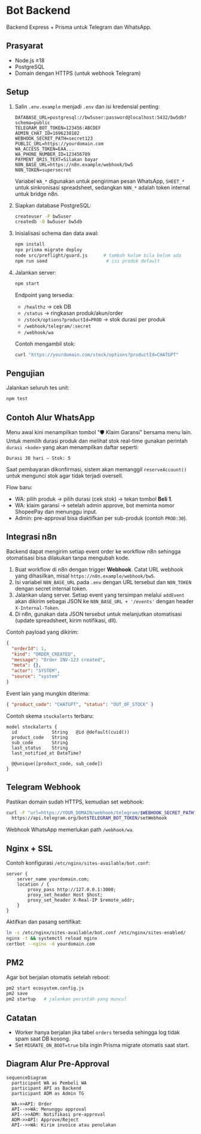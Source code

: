 # Bot Backend

Backend Express + Prisma untuk Telegram dan WhatsApp.

## Prasyarat
- Node.js ≥18
- PostgreSQL
- Domain dengan HTTPS (untuk webhook Telegram)

## Setup
1. Salin `.env.example` menjadi `.env` dan isi kredensial penting:
   ```env
   DATABASE_URL=postgresql://bw5user:password@localhost:5432/bw5db?schema=public
   TELEGRAM_BOT_TOKEN=123456:ABCDEF
   ADMIN_CHAT_ID=1696238182
   WEBHOOK_SECRET_PATH=secret123
   PUBLIC_URL=https://yourdomain.com
   WA_ACCESS_TOKEN=EAA...
   WA_PHONE_NUMBER_ID=123456789
   PAYMENT_QRIS_TEXT=Silakan bayar
   N8N_BASE_URL=https://n8n.example/webhook/bw5
   N8N_TOKEN=supersecret
   ```
   Variabel `WA_*` digunakan untuk pengiriman pesan WhatsApp, `SHEET_*` untuk sinkronisasi spreadsheet, sedangkan `N8N_*` adalah token internal untuk bridge n8n.
2. Siapkan database PostgreSQL:
   ```bash
   createuser -P bw5user
   createdb -O bw5user bw5db
   ```
3. Inisialisasi schema dan data awal:
   ```bash
   npm install
   npx prisma migrate deploy
   node src/preflight/guard.js      # tambah kolom bila belum ada
   npm run seed                      # isi produk default
   ```
4. Jalankan server:
   ```bash
   npm start
   ```
   Endpoint yang tersedia:
   - `/healthz` → cek DB
   - `/status` → ringkasan produk/akun/order
   - `/stock/options?productId=PROD` → stok durasi per produk
   - `/webhook/telegram/:secret`
   - `/webhook/wa`

   Contoh mengambil stok:
   ```bash
   curl "https://yourdomain.com/stock/options?productId=CHATGPT"
   ```

## Pengujian
Jalankan seluruh tes unit:
```bash
npm test
```

## Contoh Alur WhatsApp

Menu awal kini menampilkan tombol "🛡️ Klaim Garansi" bersama menu lain. Untuk memilih durasi produk dan melihat stok real-time gunakan perintah `durasi <kode>` yang akan menampilkan daftar seperti:

```
Durasi 30 hari – Stok: 5
```

Saat pembayaran dikonfirmasi, sistem akan memanggil `reserveAccount()` untuk mengunci stok agar tidak terjadi oversell.

Flow baru:

- WA: pilih produk → pilih durasi (cek stok) → tekan tombol **Beli 1**.
- WA: klaim garansi → setelah admin approve, bot meminta nomor ShopeePay dan menunggu input.
- Admin: pre-approval bisa diaktifkan per sub-produk (contoh `PROD:30`).

## Integrasi n8n
Backend dapat mengirim setiap event order ke workflow n8n sehingga otomatisasi bisa dilakukan tanpa mengubah kode.

1. Buat workflow di n8n dengan trigger **Webhook**. Catat URL webhook yang dihasilkan, misal `https://n8n.example/webhook/bw5`.
2. Isi variabel `N8N_BASE_URL` pada `.env` dengan URL tersebut dan `N8N_TOKEN` dengan secret internal token.
3. Jalankan ulang server. Setiap event yang tersimpan melalui `addEvent` akan dikirim sebagai JSON ke `N8N_BASE_URL + '/events'` dengan header `X-Internal-Token`.
4. Di n8n, gunakan data JSON tersebut untuk melanjutkan otomatisasi (update spreadsheet, kirim notifikasi, dll).

Contoh payload yang dikirim:
```json
{
  "orderId": 1,
  "kind": "ORDER_CREATED",
  "message": "Order INV-123 created",
  "meta": {},
  "actor": "SYSTEM",
  "source": "system"
}
```

Event lain yang mungkin diterima:

```json
{ "product_code": "CHATGPT", "status": "OUT_OF_STOCK" }
```

Contoh skema `stockalerts` terbaru:

```prisma
model stockalerts {
  id             String   @id @default(cuid())
  product_code   String
  sub_code       String
  last_status    String
  last_notified_at DateTime?

  @@unique([product_code, sub_code])
}
```

## Telegram Webhook
Pastikan domain sudah HTTPS, kemudian set webhook:
```bash
curl -F "url=https://YOUR_DOMAIN/webhook/telegram/$WEBHOOK_SECRET_PATH" \
  https://api.telegram.org/bot$TELEGRAM_BOT_TOKEN/setWebhook
```

Webhook WhatsApp memerlukan path `/webhook/wa`.

## Nginx + SSL
Contoh konfigurasi `/etc/nginx/sites-available/bot.conf`:
```nginx
server {
    server_name yourdomain.com;
    location / {
        proxy_pass http://127.0.0.1:3000;
        proxy_set_header Host $host;
        proxy_set_header X-Real-IP $remote_addr;
    }
}
```
Aktifkan dan pasang sertifikat:
```bash
ln -s /etc/nginx/sites-available/bot.conf /etc/nginx/sites-enabled/
nginx -t && systemctl reload nginx
certbot --nginx -d yourdomain.com
```

## PM2
Agar bot berjalan otomatis setelah reboot:
```bash
pm2 start ecosystem.config.js
pm2 save
pm2 startup   # jalankan perintah yang muncul
```

## Catatan
- Worker hanya berjalan jika tabel `orders` tersedia sehingga log tidak spam saat DB kosong.
- Set `MIGRATE_ON_BOOT=true` bila ingin Prisma migrate otomatis saat start.

## Diagram Alur Pre-Approval

```mermaid
sequenceDiagram
  participant WA as Pembeli WA
  participant API as Backend
  participant ADM as Admin TG

  WA->>API: Order
  API-->>WA: Menunggu approval
  API-->>ADM: Notifikasi pre-approval
  ADM->>API: Approve/Reject
  API-->>WA: Kirim invoice atau penolakan
```
